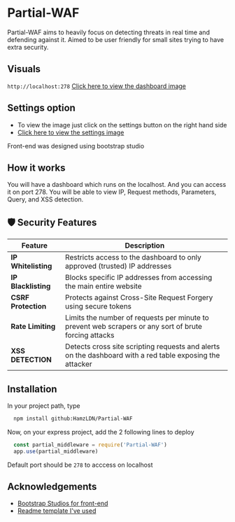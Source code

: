 
# Partial-WAF

Partial-WAF aims to heavily focus on detecting threats in real time and defending against it. Aimed to be user friendly for small sites trying to have extra security.

## Visuals
```http://localhost:278```
[Click here to view the dashboard image](ReadmeImages/Dashboard.png)

## Settings option
- To view the image just click on the settings button on the right hand side  
- [Click here to view the settings image](ReadmeImages/Settings.png)


Front-end was designed using bootstrap studio
## How it works

You will have a dashboard which runs on the localhost. And you can access it on port 278. You will be able to view IP, Request methods, Parameters, Query, and XSS detection. 


## 🛡️ Security Features

| Feature                  | Description                                                                 |
|--------------------------|-----------------------------------------------------------------------------|
| **IP Whitelisting**      | Restricts access to the dashboard to only approved (trusted) IP addresses |
| **IP Blacklisting**      | Blocks specific IP addresses from accessing the main entire website|
| **CSRF Protection**      | Protects against Cross-Site Request Forgery using secure tokens|
| **Rate Limiting**        | Limits the number of requests per minute to prevent web scrapers or any sort of brute forcing attacks|
| **XSS DETECTION**        | Detects cross site scripting requests and alerts on the dashboard with a red table exposing the attacker|

## Installation

In your project path, type

```bash
  npm install github:HamzLDN/Partial-WAF
```

Now, on your express project, add the 2 following lines to deploy
```js
  const partial_middleware = require('Partial-WAF')
  app.use(partial_middleware)
```

Default port should be `278` to acccess on localhost
## Acknowledgements

 - [Bootstrap Studios for front-end](https://bootstrapstudio.io)
 - [Readme template I've used](https://readme.so/editor)

